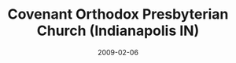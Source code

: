 ---
date: &id001 2009-02-06
end_date: null
location:
  address: null
  city: Indianapolis
  state: IN
minister:
- end: 2009-02-06
  name: Larry Wilson
  start: 2004-03-05
  type: Organizing Pastor
- end: 2010-11-01
  name: Larry Wilson
  start: 2009-02-06
  type: pastor
ministers:
- Larry Wilson
- Larry Wilson
name: Covenant Orthodox Presbyterian Church
names:
- end: 2009-02-06
  name: Covenant Orthodox Presbyterian Chapel
  start: 2004-03-05
- end: 2010-11-01
  name: Covenant Orthodox Presbyterian Church
  start: 2009-02-06
origination_date: *id001
raw_data: "IN Indianapolis\nCovenant Orthodox Presbyterian Chapel  (March 5,\
  \ 2004\u2013February 6, 2009)\nCovenant Orthodox Presbyterian Church  (February\
  \ 6, 2009\u2013November 1, 2010)\nOrg. Pastor: Larry Wilson, 2004\u20139\nPastor:\
  \ Larry Wilson, 2009\u201310"
received_from: null
states:
- IN
status:
  active: false
  end_date: 2010-11-01
  reason: null
  received_from: null
  withdrawal_to: null
title: Covenant Orthodox Presbyterian Church (Indianapolis IN)

---